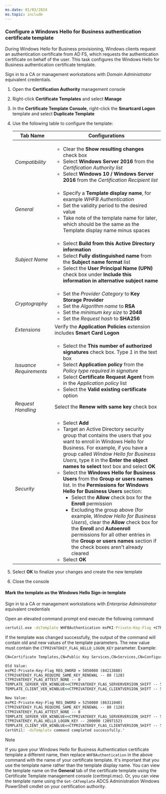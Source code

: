 ```yaml
---
ms.date: 01/03/2024
ms.topic: include
---
```


### Configure a Windows Hello for Business authentication certificate template

During Windows Hello for Business provisioning, Windows clients request an authentication certificate from AD FS, which requests the authentication certificate on behalf of the user. This task configures the Windows Hello for Business authentication certificate template.

Sign in to a CA or management workstations with *Domain Administrator* equivalent credentials.

1. Open the **Certification Authority** management console
1. Right-click **Certificate Templates** and select **Manage**
1. In the **Certificate Template Console**, right-click the **Smartcard Logon** template and select **Duplicate Template**
1. Use the following table to configure the template:

    | Tab Name | Configurations |
    | --- | --- |
    | *Compatibility* | <ul><li>Clear the **Show resulting changes** check box</li><li>Select **Windows Server 2016** from the *Certification Authority list*</li><li>Select **Windows 10 / Windows Server 2016** from the *Certification Recipient list*</li></ul>|
    | *General* | <ul><li>Specify a **Template display name**, for example *WHFB Authentication*</li><li>Set the validity period to the desired value</li><li>Take note of the template name for later, which should be the same as the Template display name minus spaces</li></ul>|
    | *Subject Name* | <ul><li>Select **Build from this Active Directory information**</li><li>Select **Fully distinguished name** from the **Subject name format** list</li><li>Select the **User Principal Name (UPN)** check box under **Include this information in alternative subject name**</li></ul>|
    |*Cryptography*|<ul><li>Set the *Provider Category* to **Key Storage Provider**</li><li>Set the *Algorithm name* to **RSA**</li><li>Set the *minimum key size* to **2048**</li><li>Set the *Request hash* to **SHA256**</li>|
    |*Extensions*|Verify the **Application Policies** extension includes **Smart Card Logon**|
    |*Issuance Requirements*|<ul><li>Select the **This number of authorized signatures** check box. Type *1* in the text box</li><li>Select **Application policy** from the *Policy type required in signature*</li><li>Select **Certificate Request Agent** from in the *Application policy* list</li><li>Select the **Valid existing certificate** option</li></ul>|
    |*Request Handling*|Select the **Renew with same key** check box|
    |*Security*| <ul><li>Select **Add**</li><li>Target an Active Directory security group that contains the users that you want to enroll in Windows Hello for Business. For example, if you have a group called *Window Hello for Business Users*, type it in the **Enter the object names to select** text box and select **OK**</li><li>Select the **Windows Hello for Business Users** from the **Group or users names** list. In the **Permissions for Windows Hello for Business Users** section:<ul><li>Select the **Allow** check box for the **Enroll** permission</li><li>Excluding the group above (for example, *Window Hello for Business Users*), clear the **Allow** check box for the **Enroll** and **Autoenroll** permissions for all other entries in the **Group or users names** section if the check boxes aren't already cleared</li></ul><li>Select **OK**</li></ul>|

1. Select **OK** to finalize your changes and create the new template
1. Close the console

#### Mark the template as the Windows Hello Sign-in template

Sign in to a CA or management workstations with *Enterprise Administrator* equivalent credentials

Open an elevated command prompt end execute the following command

```cmd
certutil.exe -dsTemplate WHFBAuthentication msPKI-Private-Key-Flag +CTPRIVATEKEY_FLAG_HELLO_LOGON_KEY
```

If the template was changed successfully, the output of the command will contain old and new values of the template parameters. The new value must contain the `CTPRIVATEKEY_FLAG_HELLO_LOGON_KEY` parameter. Example:

```cmd
CN=Certificate Templates,CN=Public Key Services,CN=Services,CN=Configuration,DC=[yourdomain]:WHFBAuthentication

Old Value:
msPKI-Private-Key-Flag REG_DWORD = 5050080 (84213888)
CTPRIVATEKEY_FLAG_REQUIRE_SAME_KEY_RENEWAL -- 80 (128)
CTPRIVATEKEY_FLAG_ATTEST_NONE -- 0
TEMPLATE_SERVER_VER_WINBLUE<<CTPRIVATEKEY_FLAG_SERVERVERSION_SHIFT -- 50000 (327680)
TEMPLATE_CLIENT_VER_WINBLUE<<CTPRIVATEKEY_FLAG_CLIENTVERSION_SHIFT -- 5000000 (83886080)

New Value:
msPKI-Private-Key-Flag REG_DWORD = 5250080 (86311040)
CTPRIVATEKEY_FLAG_REQUIRE_SAME_KEY_RENEWAL -- 80 (128)
CTPRIVATEKEY_FLAG_ATTEST_NONE -- 0
TEMPLATE_SERVER_VER_WINBLUE<<CTPRIVATEKEY_FLAG_SERVERVERSION_SHIFT -- 50000 (327680)
CTPRIVATEKEY_FLAG_HELLO_LOGON_KEY -- 200000 (2097152)
TEMPLATE_CLIENT_VER_WINBLUE<<CTPRIVATEKEY_FLAG_CLIENTVERSION_SHIFT -- 5000000 (83886080)
CertUtil: -dsTemplate command completed successfully."
```

>[!NOTE]
>If you gave your Windows Hello for Business Authentication certificate template a different name, then replace `WHFBAuthentication` in the above command with the name of your certificate template. It's important that you use the template name rather than the template display name. You can view the template name on the **General** tab of the certificate template using the Certificate Template management console (certtmpl.msc). Or, you can view the template name using the `Get-CATemplate` ADCS Administration Windows PowerShell cmdlet on your certification authority.

